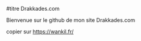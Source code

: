 #titre Drakkades.com

Bienvenue sur le github de mon site Drakkades.com

copier sur https://wankil.fr/